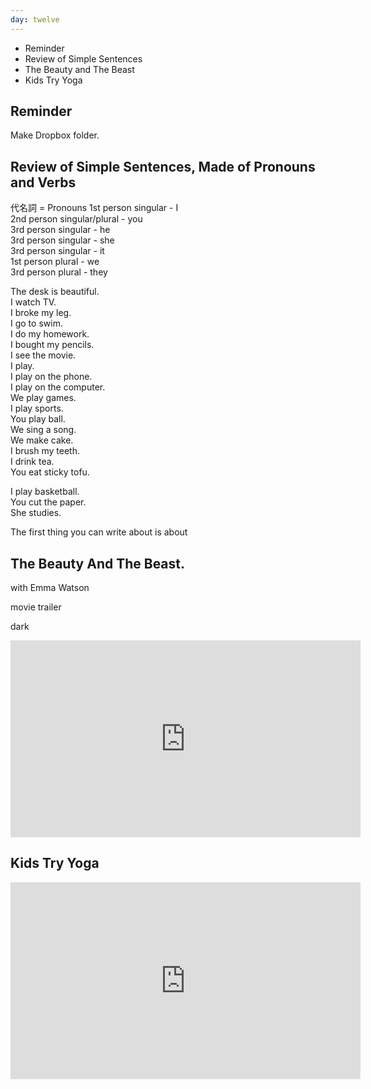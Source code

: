 ```yaml
---
day: twelve
---
```


- Reminder
- Review of Simple Sentences
- The Beauty and The Beast
- Kids Try Yoga


## Reminder

Make Dropbox folder.

## Review of Simple Sentences, Made of Pronouns and Verbs

代名詞 = Pronouns
1st person singular        -  I  
2nd person singular/plural - you  
3rd person singular        -  he  
3rd person singular        - she  
3rd person singular        - it  
1st person plural          - we  
3rd person plural          - they


The desk is beautiful.  
I watch TV.  
I broke my leg.  
I go to swim.  
I do my homework.  
I bought my pencils.  
I see the movie.  
I play.  
I play on the phone.  
I play on the computer.  
We play games.  
I play sports.  
You play ball.  
We sing a song.  
We make cake.  
I brush my teeth.  
I drink tea.  
You eat sticky tofu.  

I play basketball.  
You cut the paper.  
She studies.  

The first thing you can write about is about

## The Beauty And The Beast.

with Emma Watson

movie trailer

dark

<iframe src="https://www.facebook.com/plugins/video.php?href=https%3A%2F%2Fwww.facebook.com%2FGoodMorningAmerica%2Fvideos%2Fvb.59306617060%2F10153633298992061%2F%3Ftype%3D3&show_text=0&width=560" width="560" height="315" style="border:none;overflow:hidden" scrolling="no" frameborder="0" allowTransparency="true" allowFullScreen="true"></iframe>

## Kids Try Yoga

<iframe src="https://www.facebook.com/plugins/video.php?href=https%3A%2F%2Fwww.facebook.com%2FBuzzFeedVideo%2Fvideos%2Fvb.1318800798260799%2F1977658665708339%2F%3Ftype%3D3&show_text=0&width=560" width="560" height="315" style="border:none;overflow:hidden" scrolling="no" frameborder="0" allowTransparency="true" allowFullScreen="true"></iframe>



